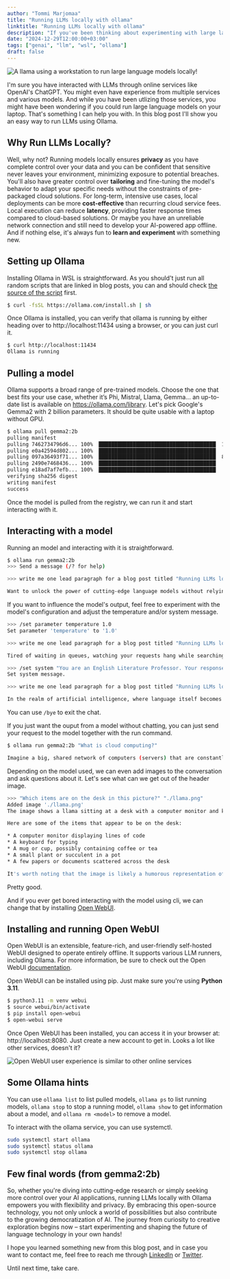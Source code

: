 ```yaml
---
author: "Tommi Marjomaa"
title: "Running LLMs locally with ollama"
linktitle: "Running LLMs locally with ollama"
description: "If you've been thinking about experimenting with large language models locally, but haven't yet started, you're in the right place. In this blog psost I'll show how you can run LLMs locally using Ollama."
date: "2024-12-29T12:00:00+03:00"
tags: ["genai", "llm", "wsl", "ollama"]
draft: false
---
```


![A llama using a workstation to run large language models locally!](/images/llama.png)

I'm sure you have interacted with LLMs through online services like OpenAI's ChatGPT. You might even have experience from multiple services and various models. And while you have been utlizing those services, you might have been wondering if you could run large language models on your laptop. That's something I can help you with. In this blog post I'll show you an easy way to run LLMs using Ollama.

## Why Run LLMs Locally?

Well, why not? Running models locally ensures **privacy** as you have complete control over your data and you can be confident that sensitive never leaves your environment, minimizing exposure to potential breaches. You'll also have greater control over **tailoring** and fine-tuning the model's behavior to adapt your specific needs without the constraints of pre-packaged cloud solutions. For long-term, intensive use cases, local deployments can be more **cost-effective** than recurring cloud service fees. Local execution can reduce **latency**, providing faster response times compared to cloud-based solutions. Or maybe you have an unreliable network connection and still need to develop your AI-powered app offline. And if nothing else, it's always fun to **learn and experiment** with something new.

## Setting up Ollama

Installing Ollama in WSL is straightforward. As you should't just run all random scripts that are linked in blog posts, you can and should check [the source of the script](https://github.com/ollama/ollama/blob/main/scripts/install.sh) first.

```bash
$ curl -fsSL https://ollama.com/install.sh | sh
```
Once Ollama is installed, you can verify that ollama is running by either heading over to http://localhost:11434 using a browser, or you can just curl it. 

```bash 
$ curl http://localhost:11434
Ollama is running
```  

## Pulling a model

Ollama supports a broad range of pre-trained models. Choose the one that best fits your use case, whether it’s Phi, Mistral, Llama, Gemma... an up-to-date list is available on https://ollama.com/library. Let's pick Google's Gemma2 with 2 billion parameters. It should be quite usable with a laptop without GPU. 

```bash
$ ollama pull gemma2:2b
pulling manifest
pulling 7462734796d6... 100% ▕██████████████████████████████████████▏ 1.6 GB
pulling e0a42594d802... 100% ▕██████████████████████████████████████▏  358 B
pulling 097a36493f71... 100% ▕██████████████████████████████████████▏ 8.4 KB
pulling 2490e7468436... 100% ▕██████████████████████████████████████▏   65 B
pulling e18ad7af7efb... 100% ▕██████████████████████████████████████▏  487 B
verifying sha256 digest
writing manifest
success
```
Once the model is pulled from the registry, we can run it and start interacting with it.

## Interacting with a model

Running an model and interacting with it is straightforward.

```bash
$ ollama run gemma2:2b
>>> Send a message (/? for help)

>>> write me one lead paragraph for a blog post titled "Running LLMs locally with Ollama"

Want to unlock the power of cutting-edge language models without relying on external servers or waiting for slow API calls?  Ollama provides the solution! This guide takes you through the process of deploying and running powerful LLMs on your own hardware, empowering you to harness the potential of AI right where it matters most.
```

If you want to influence the model's output, feel free to experiment with the model's configuration and adjust the temperature and/or system message.

```bash
>>> /set parameter temperature 1.0
Set parameter 'temperature' to '1.0'

>>> write me one lead paragraph for a blog post titled "Running LLMs locally with Ollama"

Tired of waiting in queues, watching your requests hang while searching for an answer? Running powerful AI models like large language models (LLMs) directly on your own hardware is no longer just science fiction. With the introduction of Ollama, this dream has become a reality. This guide demystifies the process, turning you into a master of local AI, ready to leverage its full potential.

>>> /set system "You are an English Literature Professor. Your responses are eloquent, insightful, and enriched with poetic depth, capturing the essence of literary artistry."
Set system message.

>>> write me one lead paragraph for a blog post titled "Running LLMs locally with Ollama"

In the realm of artificial intelligence, where language itself becomes the brushstrokes of creation, we find a symphony of code and algorithms yearning to be unleashed. For too long, the allure of these powerful language models has felt like a whispered dream, a celestial dance confined to distant servers. But now, thanks to Ollama's ingenious design, we stand poised to translate those aspirations into tangible reality.  This guide acts as a conduit, illuminating the path towards unlocking the full potential of AI - right on your very own desktop.
```

You can use ```/bye``` to exit the chat.

If you just want the ouput from a model without chatting, you can just send your request to the model together with the run command.

```bash
$ ollama run gemma2:2b "What is cloud computing?"

Imagine a big, shared network of computers (servers) that are constantly running and storing data for anyone to use – like an online toolbox. That's essentially what cloud computing is!
```

Depending on the model used, we can even add images to the conversation and ask questions about it. Let's see what can we get out of the header image.

```bash
>>> "Which items are on the desk in this picture?" "./llama.png"
Added image './llama.png'
The image shows a llama sitting at a desk with a computer monitor and keyboard. The llama is likely a developer or programmer, given its familiarity with the code displayed on the screen.

Here are some of the items that appear to be on the desk:

* A computer monitor displaying lines of code
* A keyboard for typing
* A mug or cup, possibly containing coffee or tea
* A small plant or succulent in a pot
* A few papers or documents scattered across the desk

It's worth noting that the image is likely a humorous representation of a llama working at a desk, rather than an actual depiction of a real-world scene.
```
Pretty good.

And if you ever get bored interacting with the model using cli, we can change that by installing [Open WebUI](https://github.com/open-webui/open-webui). 

## Installing and running Open WebUI

Open WebUI is an extensible, feature-rich, and user-friendly self-hosted WebUI designed to operate entirely offline. It supports various LLM runners, including Ollama. For more information, be sure to check out the Open WebUI [documentation](https://docs.openwebui.com).

Open WebUI can be installed using pip. Just make sure you're using **Python 3.11**. 

```bash
$ python3.11 -m venv webui
$ source webui/bin/activate
$ pip install open-webui
$ open-webui serve
```

Once Open WebUI has been installed, you can access it in your browser at: http://localhost:8080. Just create a new account to get in. Looks a lot like other services, doesn't it?

![Open WebUI user experience is similar to other online services](/images/open-webui.png)

## Some Ollama hints

You can use ```ollama list``` to list pulled models, ```ollama ps``` to list running models, ```ollama stop``` to stop a running model,  ```ollama show``` to get information about a model, and ```ollama rm <model>``` to remove a model. 

To interact with the ollama service, you can use systemctl.

```bash
sudo systemctl start ollama
sudo systemctl status ollama
sudo systemctl stop ollama
```

## Few final words (from gemma2:2b)

So, whether you're diving into cutting-edge research or simply seeking more control over your AI applications, running LLMs locally with Ollama empowers you with flexibility and privacy. By embracing this open-source technology, you not only unlock a world of possibilities but also contribute to the growing democratization of AI.  The journey from curiosity to creative exploration begins now – start experimenting and shaping the future of language technology in your own hands!

I hope you learned something new from this blog post, and in case you want to contact me, feel free to reach me through [LinkedIn](https://linkedin.com/in/tommimarjomaa) or [Twitter](https://twitter.com/tommimarjomaa).

Until next time, take care.



